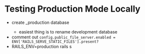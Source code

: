 # Testing Production Mode Locally
* create <app name>_production database
  * easiest thing is to rename development database
* comment out `config.public_file_server.enabled = ENV['RAILS_SERVE_STATIC_FILES'].present?`
* RAILS_ENV=production rails s
